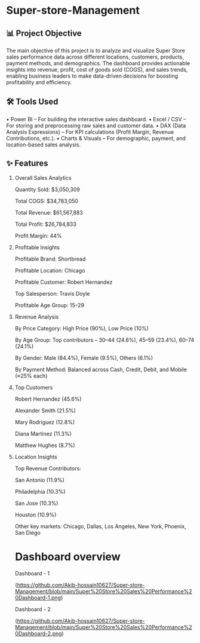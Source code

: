 # Super-store-Management

## 📊 Project Objective

The main objective of this project is to analyze and visualize Super Store sales performance data across different locations, customers, products, payment methods, and demographics. The dashboard provides actionable insights into revenue, profit, cost of goods sold (COGS), and sales trends, enabling business leaders to make data-driven decisions for boosting profitability and efficiency.
## 🛠 Tools Used
•	Power BI – For building the interactive sales dashboard.
•	Excel / CSV – For storing and preprocessing raw sales and customer data.
•	DAX (Data Analysis Expressions) – For KPI calculations (Profit Margin, Revenue Contributions, etc.).
•	Charts & Visuals – For demographic, payment, and location-based sales analysis.
## ✨ Features
1. Overall Sales Analytics

   Quantity Sold: $3,050,309

    Total COGS: $34,783,050

    Total Revenue: $61,567,883

    Total Profit: $26,784,833

    Profit Margin: 44%

2. Profitable Insights

    Profitable Brand: Shortbread
   
    Profitable Location: Chicago

    Profitable Customer: Robert Hernandez

    Top Salesperson: Travis Doyle

    Profitable Age Group: 15–29

3. Revenue Analysis

    By Price Category: High Price (90%), Low Price (10%)

    By Age Group: Top contributors – 30–44 (24.6%), 45–59 (23.4%), 60–74 (24.1%)

    By Gender: Male (84.4%), Female (9.5%), Others (6.1%)

    By Payment Method: Balanced across Cash, Credit, Debit, and Mobile (≈25% each)

4. Top Customers

   Robert Hernandez (45.6%)

    Alexander Smith (21.5%)

    Mary Rodriguez (12.8%)

    Diana Martinez (11.3%)

    Matthew Hughes (8.7%)

5. Location Insights

    Top Revenue Contributors:

    San Antonio (11.9%)

    Philadelphia (10.3%)

     San Jose (10.3%)

     Houston (10.9%)

    Other key markets: Chicago, Dallas, Los Angeles, New York, Phoenix, San Diego
   
   # Dashboard overview
    Dashboard - 1
   
   (https://github.com/Akib-hossain10627/Super-store-Management/blob/main/Super%20Store%20Sales%20Performance%20Dashboard-1.png)
   
    Dashboard - 2
   
   (https://github.com/Akib-hossain10627/Super-store-Management/blob/main/Super%20Store%20Sales%20Performance%20Dashboard-2.png)

